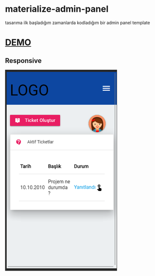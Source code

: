 # materialize-admin-panel

tasarıma ilk başladığım zamanlarda kodladığım bir admin panel template

# [DEMO](https://c8r.me/materialize-admin-panel/)


## Responsive

![Screenshot](screenshots/responsive.png)
